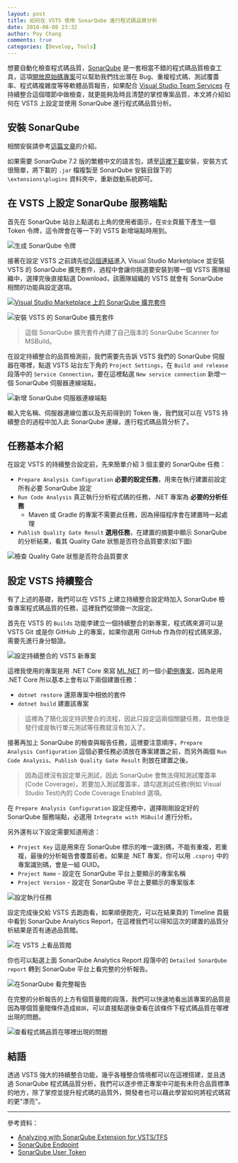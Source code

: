 ```yaml
---
layout: post
title: 如何在 VSTS 使用 SonarQube 進行程式碼品質分析
date: 2018-08-08 23:32
author: Poy Chang
comments: true
categories: [Develop, Tools]
---
```


想要自動化檢查程式碼品質，[SonarQube](https://www.sonarqube.org/) 是一套相當不錯的程式碼品質檢查工具，這項[開放原始碼專案](https://github.com/SonarSource/sonarqube)可以幫助我們找出潛在 Bug、重複程式碼、測試覆蓋率、程式碼複雜度等等軟體品質報告，如果配合 [Visual Studio Team Services](https://visualstudio.microsoft.com/team-services/) 在持續整合這個環節中做檢查，就更能夠及時且清楚的掌控專案品質，本文將介紹如何在 VSTS 上設定並使用 SonarQube 進行程式碼品質分析。

## 安裝 SonarQube

相關安裝請參考[這篇文章](https://poychang.github.io/sonarqube-csharp/)的介紹。

如果需要 SonarQube 7.2 版的繁體中文的語言包，請至[這裡下載](https://github.com/poychang/sonar-l10n-zh-tw/releases)安裝，安裝方式很簡單，將下載的 `.jar` 檔複製至 SonarQube 安裝目錄下的 `\extensions\plugins` 資料夾中，重新啟動系統即可。

## 在 VSTS 上設定 SonarQube 服務端點

首先在 SonarQube 站台上點選右上角的使用者圖示，在`安全`頁籤下產生一個 Token 令牌，這令牌會在等一下的 VSTS 新增端點時用到。

![生成 SonarQube 令牌](https://i.imgur.com/NyycpZx.png)

接著在設定 VSTS 之前請先從[這個連結](https://marketplace.visualstudio.com/items?itemName=SonarSource.sonarqube)進入 Visual Studio Marketplace 並安裝 VSTS 的 SonarQube 擴充套件，過程中會讓你挑選要安裝到哪一個 VSTS 團隊組織中，選擇完後直接點選 Download，該團隊組織的 VSTS 就會有 SonarQube 相關的功能與設定選項。

[![Visual Studio Marketplace 上的 SonarQube 擴充套件](https://i.imgur.com/BvKwWro.png)](https://marketplace.visualstudio.com/items?itemName=SonarSource.sonarqube)

![安裝 VSTS 的 SonarQube 擴充套件](https://i.imgur.com/Fu0QBYG.png)

> 這個 SonarQube 擴充套件內建了自己版本的 SonarQube Scanner for MSBuild。

在設定持續整合的品質檢測前，我們需要先告訴 VSTS 我們的 SonarQube 伺服器在哪裡，點選 VSTS 站台左下角的 `Project Settings`，在 `Build and release` 段落中的 `Service Connection`，要在這裡點選 `New service connection` 新增一個 SonarQube 伺服器連線端點，

![新增 SonarQube 伺服器連線端點](https://i.imgur.com/i0jhhZz.png)

輸入完名稱、伺服器連線位置以及先前得到的 Token 後，我們就可以在 VSTS 持續整合的過程中加入此 SonarQube 連線，進行程式碼品質分析了。

## 任務基本介紹

在設定 VSTS 的持續整合設定前，先來簡單介紹 3 個主要的 SonarQube 任務：

- `Prepare Analysis Configuration` **必要的設定任務**，用來在執行建置前設定所有必要 SonarQube 設定
- `Run Code Analysis` 真正執行分析程式碼的任務，.NET 專案為 **必要的分析任務**
  - Maven 或 Gradle 的專案不需要此任務，因為掃描程序會在建置時一起處理
- `Publish Quality Gate Result` **選用任務**，在建置的摘要中顯示 SonarQube 的分析結果，看其 Quality Gate 狀態是否符合品質要求(如下圖)

![檢查 Quality Gate 狀態是否符合品質要求](https://i.imgur.com/esheeq3.png)

## 設定 VSTS 持續整合

有了上述的基礎，我們可以在 VSTS 上建立持續整合設定時加入 SonarQube 檢查專案程式碼品質的任務，這裡我們從頭做一次設定。

首先在 VSTS 的 `Builds` 功能李建立一個持續整合的新專案，程式碼來源可以是 VSTS Git 或是你 GitHub 上的專案，如果你選用 GitHub 作為你的程式碼來源，需要先進行身分驗證。

![設定持續整合的 VSTS 新專案](https://i.imgur.com/rxUJ2qG.png)

這裡我使用的專案是用 .NET Core 來寫 [ML.NET](https://www.microsoft.com/net/learn/apps/machine-learning-and-ai/ml-dotnet) 的一個小[範例專案](https://github.com/poychang/Demo-Abalone-Age-App)，因為是用 .NET Core 所以基本上會有以下兩個建置任務：

- `dotnet restore` 還原專案中相依的套件
- `dotnet build` 建置該專案

>這裡為了簡化設定持訊整合的流程，因此只設定這兩個關鍵任務，其他像是發行或是執行單元測試等任務就沒有加入了。

接著再加上 SonarQube 的檢查與報告任務，這裡要注意順序，`Prepare Analysis Configuration` 這個必要任務必須放在專案建置之前，而另外兩個 `Run Code Analysis`、`Publish Quality Gate Result` 則放在建置之後。

>因為這裡沒有設定單元測試，因此 SonarQube 會無法得知測試覆蓋率(Code Coverage)，若要加入測試覆蓋率，請勾選測試任務(例如 Visual Studio Test)內的 Code Coverage Enabled 選項。

在 `Prepare Analysis Configuration` 設定任務中，選擇剛剛設定好的 SonarQube 服務端點，必選用 `Integrate with MSBuild` 進行分析。

另外還有以下設定需要知道用途：

- `Project Key` 這是用來在 SonarQube 標示的唯一識別碼，不能有重複，若重複，最後的分析報告會覆蓋前者。如果是 .NET 專案，你可以用 `.csproj` 中的專案識別碼，會是一組 GUID。
- `Project Name` - 設定在 SonarQube 平台上要顯示的專案名稱
- `Project Version` - 設定在 SonarQube 平台上要顯示的專案版本

![設定執行任務](https://i.imgur.com/p9F8QNv.png)

設定完成後交給 VSTS 去跑跑看，如果順便跑完，可以在結果頁的 Timeline 頁籤中看到 SonarQube Analytics Report，在這裡我們可以得知這次的建置的品質分析結果是否有通過品質閥。

![在 VSTS 上看品質閥](https://i.imgur.com/GID2XHe.png)

你也可以點選上面 SonarQube Analytics Report 段落中的 `Detailed SonarQube report` 轉到 SonarQube 平台上看完整的分析報告。

![在SonarQube 看完整報告](https://i.imgur.com/mye1Nwt.png)

在完整的分析報告的上方有個質量閥的段落，我們可以快速地看出該專案的品質是因為哪個質量閥條件造成`錯誤`，可以直接點選後查看在該條件下程式碼品質在哪裡出現的問題。

![查看程式碼品質在哪裡出現的問題](https://i.imgur.com/GE1QtfZ.png)

## 結語

透過 VSTS 強大的持續整合功能，幾乎各種整合情境都可以在這裡搭建，並且透過 SonarQube 程式碼品質分析，我們可以逐步修正專案中可能有未符合品質標準的地方，除了掌控並提升程式碼的品質外，開發者也可以藉此學習如何將程式碼寫的更"漂亮"。

---

參考資料：

- [Analyzing with SonarQube Extension for VSTS/TFS](https://docs.sonarqube.org/display/SCAN/Analyzing+with+SonarQube+Extension+for+VSTS-TFS)
- [SonarQube Endpoint](https://docs.sonarqube.org/display/SCAN/SonarQube+Endpoint)
- [SonarQube User Token](https://docs.sonarqube.org/display/SONAR/User+Token)
